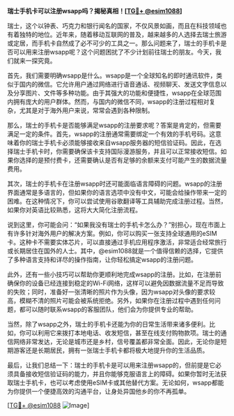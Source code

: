 **瑞士手机卡可以注册wsapp吗？揭秘真相！[[TG💪+ @esim1088](https://t.me/s/esim1088)]**

瑞士，这个以钟表、巧克力和银行闻名的国家，不仅风景如画，而且在科技领域也有着独特的地位。近年来，随着移动互联网的普及，越来越多的人选择去瑞士旅游或定居，而手机卡自然成了必不可少的工具之一。那么问题来了，瑞士的手机卡是否可以用来注册wsapp呢？这个问题困扰了不少计划前往瑞士的朋友。今天，我们就来一探究竟。

首先，我们需要明确wsapp是什么。wsapp是一个全球知名的即时通讯软件，类似于国内的微信。它允许用户通过网络进行语音通话、视频聊天、发送文字信息以及分享图片、文件等多种功能。由于其强大的功能和便捷性，wsapp在全球范围内拥有庞大的用户群体。然而，与国内的微信不同，wsapp的注册过程相对复杂，尤其是对于海外用户来说，常常会遇到各种限制。

那么，瑞士的手机卡是否能够满足wsapp的注册要求呢？答案是肯定的，但需要满足一定的条件。首先，wsapp的注册通常需要绑定一个有效的手机号码。这意味着你的瑞士手机卡必须能够接收来自wsapp服务器的短信验证码。因此，在选择瑞士手机卡时，你需要确保该卡支持国际漫游服务，并且可以正常接收短信。如果你选择的是预付费卡，还需要确认是否有足够的余额来支付可能产生的数据流量费用。

其次，瑞士的手机卡在注册wsapp时还可能面临语言障碍的问题。wsapp的注册界面通常是多语言的，但如果你的语言选项中没有中文，可能会给操作带来一定的困难。在这种情况下，你可以尝试使用谷歌翻译等工具辅助完成注册过程。当然，如果你对英语比较熟悉，这将大大简化注册流程。

说到这里，你可能会问：“如果我没有瑞士的手机卡怎么办？”别担心，现在市面上有许多针对海外用户的解决方案。例如，你可以购买一张支持全球通用的eSIM卡。这种卡不需要实体芯片，可以直接通过手机应用程序激活，非常适合经常旅行或长期居住在国外的人士。其中，@esim1088就是一个值得信赖的选择，它提供了多种语言支持和详尽的操作指南，让你轻松搞定wsapp的注册问题。

此外，还有一些小技巧可以帮助你更顺利地完成wsapp的注册。比如，在注册前确保你的设备已经连接到稳定的Wi-Fi网络，这样可以避免因数据流量不足而导致的失败；同时，准备好一张清晰的照片作为头像，因为wsapp对头像的要求较高，模糊不清的照片可能会被系统拒绝。另外，如果你在注册过程中遇到任何问题，都可以随时联系wsapp的客服团队，他们会为你提供专业的帮助。

当然，除了wsapp之外，瑞士的手机卡还能为你的日常生活带来诸多便利。比如，你可以利用它来拨打本地电话、收发短信，甚至在线支付购物款项。瑞士的通信网络非常发达，无论是城市还是乡村，信号覆盖都非常全面。因此，无论你是短期游客还是长期居民，拥有一张瑞士手机卡都将极大地提升你的生活品质。

最后，让我们总结一下：瑞士的手机卡是可以用来注册wsapp的，但前提是它必须具备接收短信验证码的能力，并且你能够克服语言上的障碍。如果你暂时无法获取瑞士手机卡，也可以考虑使用eSIM卡或其他替代方案。无论如何，wsapp都能为你提供一个便捷高效的沟通平台，让身处异国他乡的你不再孤单。

[[TG💪+ @esim1088](https://t.me/s/esim1088) ![Image](https://i.postimg.cc/4NQfJmqS/Snipaste-2025-05-13-00-14-12.png)]